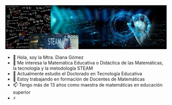 <img src="Portada.png">

- 👋 Hola, soy la Mtra. Diana Gómez
- 👀 Me interesa la Matemática Educativa o Didáctica de las Matemáticas, la tecnología y la metodología STEAM
- 🌱 Actualmente estudio el Doctorado en Tecnología Educativa
- 💞️ Estoy trabajando en formación de Docentes de Matemáticas
- 📫 Tengo más de 13 años como maestra de matemáticas en educación superior
- ⚡ 

<!---
DianaGomezLeal/DianaGomezLeal is a ✨ special ✨ repository because its `README.md` (this file) appears on your GitHub profile.
You can click the Preview link to take a look at your changes.
--->
